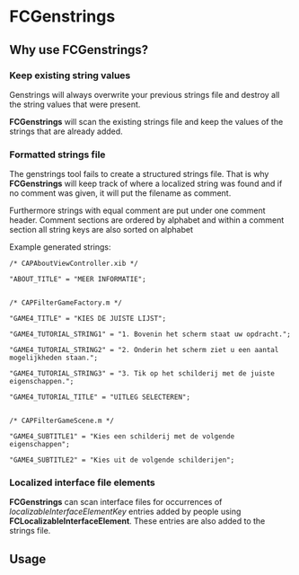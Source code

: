 # FCGenstrings

## Why use FCGenstrings?

### Keep existing string values

Genstrings will always overwrite your previous strings file and destroy all the string values that were present.

**FCGenstrings** will scan the existing strings file and keep the values of the strings that are already added.

### Formatted strings file

The genstrings tool fails to create a structured strings file. That is why **FCGenstrings** will keep track of where a localized string was found and if no comment was given, it will put the filename as comment. 

Furthermore strings with equal comment are put under one comment header. Comment sections are ordered by alphabet and within a comment section all string keys are also sorted on alphabet

Example generated strings:

	/* CAPAboutViewController.xib */
	
	"ABOUT_TITLE" = "MEER INFORMATIE";
	
	
	/* CAPFilterGameFactory.m */
	
	"GAME4_TITLE" = "KIES DE JUISTE LIJST";
	
	"GAME4_TUTORIAL_STRING1" = "1. Bovenin het scherm staat uw opdracht.";
	
	"GAME4_TUTORIAL_STRING2" = "2. Onderin het scherm ziet u een aantal mogelijkheden staan.";
	
	"GAME4_TUTORIAL_STRING3" = "3. Tik op het schilderij met de juiste eigenschappen.";
	
	"GAME4_TUTORIAL_TITLE" = "UITLEG SELECTEREN";
	
	
	/* CAPFilterGameScene.m */
	
	"GAME4_SUBTITLE1" = "Kies een schilderij met de volgende eigenschappen";
	
	"GAME4_SUBTITLE2" = "Kies uit de volgende schilderijen";
	
### Localized interface file elements

**FCGenstrings** can scan interface files for occurrences of *localizableInterfaceElementKey* entries added by people using **FCLocalizableInterfaceElement**. These entries are also added to the strings file.

## Usage


